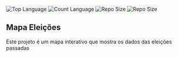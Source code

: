 ![Top Language](https://img.shields.io/github/languages/top/hmscosta/mapa_Eleicoes?style=plastic)
![Count Language](https://img.shields.io/github/languages/count/hmscosta/mapa_Eleicoes?style=plastic)
![Repo Size](https://img.shields.io/github/repo-size/hmscosta/mapa_Eleicoes?style=plastic)
![Repo Size](https://img.shields.io/github/issues/hmscosta/mapa_Eleicoes?style=plastic)

## Mapa Eleições
Este projeto é um mapa interativo que mostra os dados das eleições passadas


